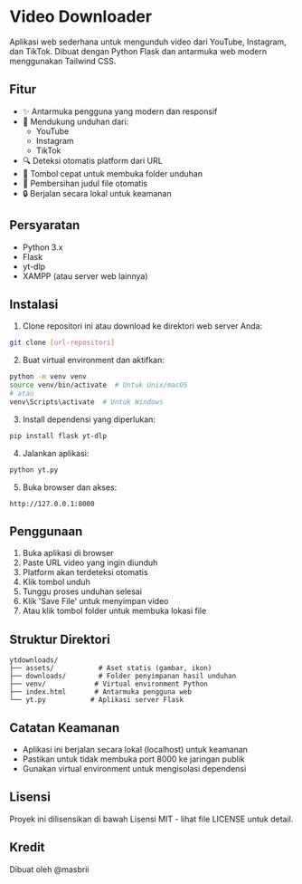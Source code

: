 # Video Downloader

Aplikasi web sederhana untuk mengunduh video dari YouTube, Instagram, dan TikTok. Dibuat dengan Python Flask dan antarmuka web modern menggunakan Tailwind CSS.

## Fitur

- ✨ Antarmuka pengguna yang modern dan responsif
- 🎥 Mendukung unduhan dari:
  - YouTube
  - Instagram
  - TikTok
- 🔍 Deteksi otomatis platform dari URL
- 📁 Tombol cepat untuk membuka folder unduhan
- 🎯 Pembersihan judul file otomatis
- 🔒 Berjalan secara lokal untuk keamanan

## Persyaratan

- Python 3.x
- Flask
- yt-dlp
- XAMPP (atau server web lainnya)

## Instalasi

1. Clone repositori ini atau download ke direktori web server Anda:
```bash
git clone [url-repositori]
```

2. Buat virtual environment dan aktifkan:
```bash
python -m venv venv
source venv/bin/activate  # Untuk Unix/macOS
# atau
venv\Scripts\activate  # Untuk Windows
```

3. Install dependensi yang diperlukan:
```bash
pip install flask yt-dlp
```

4. Jalankan aplikasi:
```bash
python yt.py
```

5. Buka browser dan akses:
```
http://127.0.0.1:8000
```

## Penggunaan

1. Buka aplikasi di browser
2. Paste URL video yang ingin diunduh
3. Platform akan terdeteksi otomatis
4. Klik tombol unduh
5. Tunggu proses unduhan selesai
6. Klik 'Save File' untuk menyimpan video
7. Atau klik tombol folder untuk membuka lokasi file

## Struktur Direktori

```
ytdownloads/
├── assets/           # Aset statis (gambar, ikon)
├── downloads/        # Folder penyimpanan hasil unduhan
├── venv/            # Virtual environment Python
├── index.html       # Antarmuka pengguna web
└── yt.py           # Aplikasi server Flask
```

## Catatan Keamanan

- Aplikasi ini berjalan secara lokal (localhost) untuk keamanan
- Pastikan untuk tidak membuka port 8000 ke jaringan publik
- Gunakan virtual environment untuk mengisolasi dependensi

## Lisensi

Proyek ini dilisensikan di bawah Lisensi MIT - lihat file LICENSE untuk detail.

## Kredit

Dibuat oleh @masbrii 